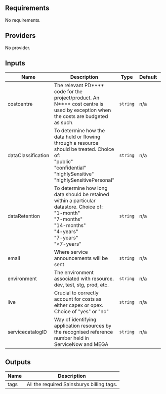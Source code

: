 ## Requirements

No requirements.

## Providers

No provider.

## Inputs

| Name | Description | Type | Default | Required |
|------|-------------|------|---------|:--------:|
| costcentre | The relevant PD\*\*\*\* code for the project/product. An N\*\*\*\* cost centre is used by exception when the costs are budgeted as such. | `string` | n/a | yes |
| dataClassification | To determine how the data held or flowing through a resource should be treated. Choice of:<br>"public"<br> "confidential"<br> "highlySensitive"<br> "highlySensitivePersonal" | `string` | n/a | yes |
| dataRetention | To determine how long data should be retained within a particular datastore. Choice of:<br>"1-month"<br> "7-months"<br> "14-months"<br> "4-years"<br> "7-years"<br> ">7-years" | `string` | n/a | yes |
| email | Where service announcements will be sent | `string` | n/a | yes |
| environment | The environment associated with resource. dev, test, stg, prod, etc. | `string` | n/a | yes |
| live | Crucial to correctly account for costs as either capex or opex. Choice of "yes" or "no" | `string` | n/a | yes |
| servicecatalogID | Way of identifying application resources by the recognised reference number held in ServiceNow and MEGA | `string` | n/a | yes |

## Outputs

| Name | Description |
|------|-------------|
| tags | All the required Sainsburys billing tags. |

